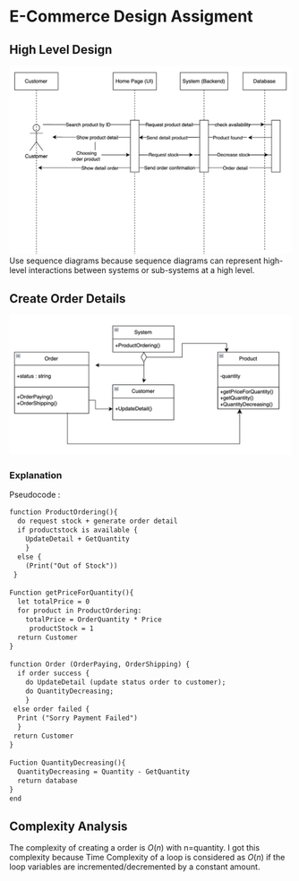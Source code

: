 # E-Commerce Design Assigment
## High Level Design
![hld](photo/highleveldesign.png)
Use sequence diagrams because sequence diagrams can represent high-level interactions between systems or sub-systems at a high level.

## Create Order Details

![Order Detail](photo/classdiagram.png)

### Explanation

Pseudocode :

```
function ProductOrdering(){ 
  do request stock + generate order detail
  if productstock is available {
    UpdateDetail + GetQuantity
    }
  else {
    (Print("Out of Stock"))
 }

Function getPriceForQuantity(){
  let totalPrice = 0
  for product in ProductOrdering:
    totalPrice = OrderQuantity * Price
     productStock = 1
  return Customer
}

function Order (OrderPaying, OrderShipping) {
  if order success {
    do UpdateDetail (update status order to customer);
    do QuantityDecreasing;
    } 
 else order failed {
  Print ("Sorry Payment Failed")
  }
 return Customer 
}

Fuction QuantityDecreasing(){
  QuantityDecreasing = Quantity - GetQuantity
  return database
}
end
```

## Complexity Analysis

The complexity of creating a order is $O(n)$ with n=quantity. I got this complexity because Time Complexity of a loop is considered as  $O(n)$ if the loop variables are incremented/decremented by a constant amount.
